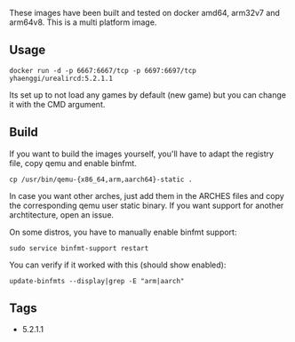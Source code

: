 These images have been built and tested on docker amd64, arm32v7 and arm64v8. This is a multi platform image.

## Usage ##

    docker run -d -p 6667:6667/tcp -p 6697:6697/tcp yhaenggi/urealircd:5.2.1.1

Its set up to not load any games by default (new game) but you can change it with the CMD argument. 


## Build ##

If you want to build the images yourself, you'll have to adapt the registry file, copy qemu and enable binfmt.

    cp /usr/bin/qemu-{x86_64,arm,aarch64}-static .

In case you want other arches, just add them in the ARCHES files and copy the corresponding qemu user static binary. If you want support for another archtitecture, open an issue.

On some distros, you have to manually enable binfmt support:

    sudo service binfmt-support restart

You can verify if it worked with this (should show enabled):

    update-binfmts --display|grep -E "arm|aarch"

## Tags ##
   * 5.2.1.1
